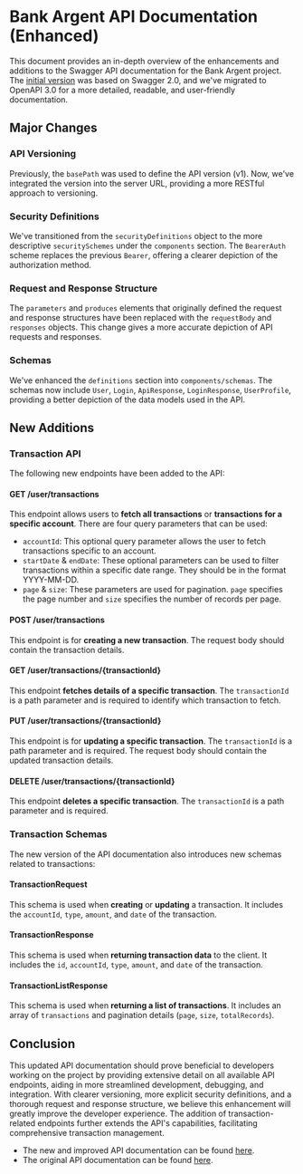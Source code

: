 # Bank Argent API Documentation (Enhanced)

This document provides an in-depth overview of the enhancements and additions to the Swagger API documentation for the Bank Argent project. The [initial version](./swagger-base.yaml) was based on Swagger 2.0, and we've migrated to OpenAPI 3.0 for a more detailed, readable, and user-friendly documentation.

## Major Changes

### API Versioning

Previously, the `basePath` was used to define the API version (v1). Now, we've integrated the version into the server URL, providing a more RESTful approach to versioning.

### Security Definitions

We've transitioned from the `securityDefinitions` object to the more descriptive `securitySchemes` under the `components` section. The `BearerAuth` scheme replaces the previous `Bearer`, offering a clearer depiction of the authorization method.

### Request and Response Structure

The `parameters` and `produces` elements that originally defined the request and response structures have been replaced with the `requestBody` and `responses` objects. This change gives a more accurate depiction of API requests and responses.

### Schemas

We've enhanced the `definitions` section into `components/schemas`. The schemas now include `User`, `Login`, `ApiResponse`, `LoginResponse`, `UserProfile`, providing a better depiction of the data models used in the API.

## New Additions

### Transaction API

The following new endpoints have been added to the API:

#### GET /user/transactions

This endpoint allows users to **fetch all transactions** or **transactions for a specific account**. There are four query parameters that can be used:

- `accountId`: This optional query parameter allows the user to fetch transactions specific to an account.
- `startDate` & `endDate`: These optional parameters can be used to filter transactions within a specific date range. They should be in the format YYYY-MM-DD.
- `page` & `size`: These parameters are used for pagination. `page` specifies the page number and `size` specifies the number of records per page.

#### POST /user/transactions

This endpoint is for **creating a new transaction**. The request body should contain the transaction details.

#### GET /user/transactions/{transactionId}

This endpoint **fetches details of a specific transaction**. The `transactionId` is a path parameter and is required to identify which transaction to fetch.

#### PUT /user/transactions/{transactionId}

This endpoint is for **updating a specific transaction**. The `transactionId` is a path parameter and is required. The request body should contain the updated transaction details.

#### DELETE /user/transactions/{transactionId}

This endpoint **deletes a specific transaction**. The `transactionId` is a path parameter and is required.

### Transaction Schemas

The new version of the API documentation also introduces new schemas related to transactions:

#### TransactionRequest

This schema is used when **creating** or **updating** a transaction. It includes the `accountId`, `type`, `amount`, and `date` of the transaction.

#### TransactionResponse

This schema is used when **returning transaction data** to the client. It includes the `id`, `accountId`, `type`, `amount`, and `date` of the transaction.

#### TransactionListResponse

This schema is used when **returning a list of transactions**. It includes an array of `transactions` and pagination details (`page`, `size`, `totalRecords`).

## Conclusion

This updated API documentation should prove beneficial to developers working on the project by providing extensive detail on all available API endpoints, aiding in more streamlined development, debugging, and integration. With clearer versioning, more explicit security definitions, and a thorough request and response structure, we believe this enhancement will greatly improve the developer experience. The addition of transaction-related endpoints further extends the API's capabilities, facilitating comprehensive transaction management.

- The new and improved API documentation can be found [here](./swagger-enhanced.yaml).
- The original API documentation can be found [here](./swagger-base.yaml).
